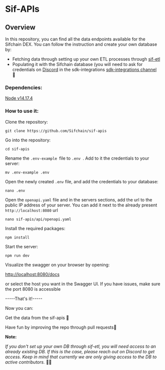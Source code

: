 # Sif-APIs

## Overview


In this repository, you can find all the data endpoints available for the Sifchain DEX. 
You can follow the instruction and create your own database by:
- Fetching data through setting up your own ETL processes through [sif-etl](https://github.com/Sifchain/sif-etl)
- Populating it with the Sifchain database (you will need to ask for credentials on [Discord](https://discord.gg/ZSw72wxF)
in the sdk-integrations [sdk-integrations channel](https://discord.gg/KWaJGzaZ) :mage:	
### Dependencies:
[Node v14.17.4](https://nodejs.org/en/blog/release/v14.17.4)


### How to use it:

Clone the repository:
```
git clone https://github.com/Sifchain/sif-apis
```

Go into the repository: 
```
cd sif-apis
```


Rename the ```.env-example ```file to ```.env ```.  Add to it the credentials to your server:
```
mv .env-example .env
```
Open the newly created ```.env``` file, and add the credentials to your database:
```
nano .env
```
Open the ```openapi.yaml``` file and in the servers sections, add the url to the public IP address of your server. 
You can add it next to the already present  ```http://localhost:8080``` url

```
nano sif-apis/api/openapi.yaml
```


Install the required packages:
```
npm install
```

Start the server:

```
npm run dev
```

Visualize the swagger on your browser by opening:

[http://localhost:8080/docs](http://localhost:8080/docs)


or select the host you want in the Swagger UI. If you have issues, make sure the port 8080 is accessible


-----That's it!-----

Now you can:


Get the data from the sif-apis :crystal_ball:


Have fun by improving the repo through pull requests:muscle:

**Note:**

*If you don't set up your own DB through sif-etl, you will need access to an already existing DB. 
If this is the case, please reach out on Discord to get access. Keep in mind that currently we are only giving access to the DB to active contributors.* :fairy_woman:
